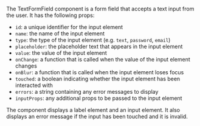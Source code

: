 The TextFormField component is a form field that accepts a text input from the user. It has the following props:

- `id`: a unique identifier for the input element
- `name`: the name of the input element
- `type`: the type of the input element (e.g. `text`, `password`, `email`)
- `placeholder`: the placeholder text that appears in the input element
- `value`: the value of the input element
- `onChange`: a function that is called when the value of the input element changes
- `onBlur`: a function that is called when the input element loses focus
- `touched`: a boolean indicating whether the input element has been interacted with
- `errors`: a string containing any error messages to display
- `inputProps`: any additional props to be passed to the input element

The component displays a label element and an input element. It also displays an error message if the input has been touched and it is invalid.
